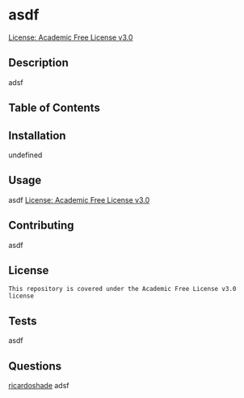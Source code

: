 
  # asdf

  [License: Academic Free License v3.0](https://img.shields.io/badge/License-AcademicFreeLicensev3.0-blue.svg)
  
  ## Description
  adsf

  ## Table of Contents 
  
  ## Installation
  undefined

  ## Usage
  asdf
  [License: Academic Free License v3.0](#license)
  
  ## Contributing
  asdf

  ## License 
    
    This repository is covered under the Academic Free License v3.0 license

  ## Tests
  asdf

  ## Questions
  [ricardoshade](https://github.com/ricardoshade)
  adsf

